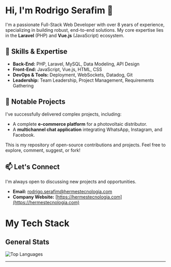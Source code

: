 # Hi, I'm Rodrigo Serafim 👋

I'm a passionate Full-Stack Web Developer with over 8 years of experience, specializing in building robust, end-to-end solutions. My core expertise lies in the **Laravel** (PHP) and **Vue.js** (JavaScript) ecosystem.

## 🚀 Skills & Expertise
*   **Back-End:** PHP, Laravel, MySQL, Data Modeling, API Design
*   **Front-End:** JavaScript, Vue.js, HTML, CSS
*   **DevOps & Tools:** Deployment, WebSockets, Datadog, Git
*   **Leadership:** Team Leadership, Project Management, Requirements Gathering

## 💼 Notable Projects
I've successfully delivered complex projects, including:
*   A complete **e-commerce platform** for a photovoltaic distributor.
*   A **multichannel chat application** integrating WhatsApp, Instagram, and Facebook.

This is my repository of open-source contributions and projects. Feel free to explore, comment, suggest, or fork!

## 📫 Let's Connect
I'm always open to discussing new projects and opportunities.
*   **Email:** rodrigo.serafim@hermestecnologia.com
*   **Company Website:** [https://hermestecnologia.com](https://hermestecnologia.com)



# My Tech Stack

## General Stats

![Top Languages](https://github-readme-stats.vercel.app/api/top-langs/?username=rdgoserafim&layout=donut-vertical&theme=dark)

---
